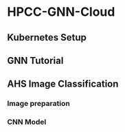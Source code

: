 # HPCC-GNN-Cloud

## Kubernetes Setup

## GNN Tutorial

## AHS Image Classification
### Image preparation

### CNN Model
